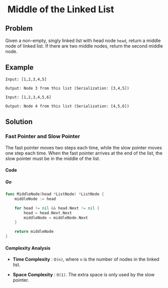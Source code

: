 #  Middle of the Linked List

## Problem

Given a non-empty, singly linked list with head node `head`, return a middle node of linked list.
If there are two middle nodes, return the second middle node.

## Example

```text
Input: [1,2,3,4,5]

Output: Node 3 from this list (Serialization: [3,4,5])
```

```text
Input: [1,2,3,4,5,6]

Output: Node 4 from this list (Serialization: [4,5,6])
```

## Solution

### Fast Pointer and Slow Pointer

The fast pointer moves two steps each time, while the slow pointer moves one step each time. When the fast pointer arrives at the end of the list, the slow pointer must be in the middle of the list.

#### Code

##### Go

```go
func MiddleNode(head *ListNode) *ListNode {
    middleNode := head

    for head != nil && head.Next != nil {
        head = head.Next.Next
        middleNode = middleNode.Next
    }

    return middleNode
}
```

#### Complexity Analysis

- **Time Complexity** : `O(n)`, where `n` is the number of nodes in the linked list.

- **Space Complexity** : `O(1)`. The extra space is only used by the slow pointer.
